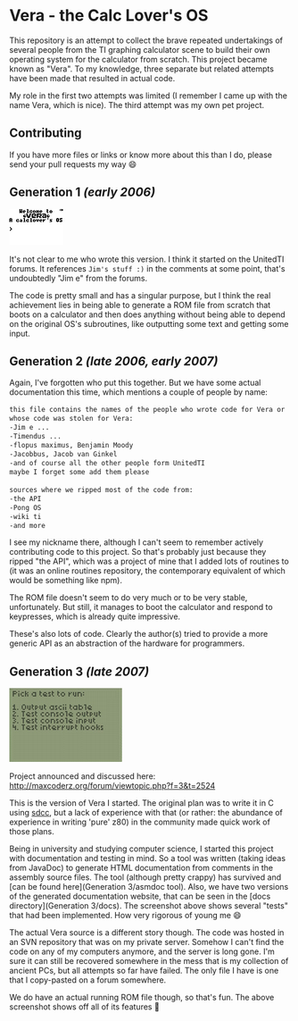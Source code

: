 # Vera - the Calc Lover's OS

This repository is an attempt to collect the brave repeated undertakings of
several people from the TI graphing calculator scene to build their own
operating system for the calculator from scratch. This project became known as
"Vera". To my knowledge, three separate but related attempts have been made that
resulted in actual code.

My role in the first two attempts was limited (I remember I came up with the
name Vera, which is nice). The third attempt was my own pet project.

## Contributing

If you have more files or links or know more about this than I do, please send
your pull requests my way 😄

## Generation 1 _(early 2006)_

![Screenshot of Vera generation 1](Generation%201/veraCLI.gif)

It's not clear to me who wrote this version. I think it started on the UnitedTI
forums. It references `Jim's stuff :)` in the comments at some point, that's
undoubtedly "Jim e" from the forums.

The code is pretty small and has a singular purpose, but I think the real
achievement lies in being able to generate a ROM file from scratch that boots
on a calculator and then does anything without being able to depend on the
original OS's subroutines, like outputting some text and getting some input.

## Generation 2 _(late 2006, early 2007)_

Again, I've forgotten who put this together. But we have some actual
documentation this time, which mentions a couple of people by name:

```
this file contains the names of the people who wrote code for Vera or whose code was stolen for Vera:
-Jim e ...
-Timendus ...
-flopus maximus, Benjamin Moody
-Jacobbus, Jacob van Ginkel
-and of course all the other people form UnitedTI
maybe I forget some add them please

sources where we ripped most of the code from:
-the API
-Pong OS
-wiki ti
-and more
```

I see my nickname there, although I can't seem to remember actively contributing
code to this project. So that's probably just because they ripped "the API",
which was a project of mine that I added lots of routines to (it was an online
routines repository, the contemporary equivalent of which would be something
like npm).

The ROM file doesn't seem to do very much or to be very stable, unfortunately.
But still, it manages to boot the calculator and respond to keypresses, which is
already quite impressive.

These's also lots of code. Clearly the author(s) tried to provide a more generic
API as an abstraction of the hardware for programmers.

## Generation 3 _(late 2007)_

![Screenshot of Vera generation 3](Generation%203/dist/vera.gif)

Project announced and discussed here:
http://maxcoderz.org/forum/viewtopic.php?f=3&t=2524

This is the version of Vera I started. The original plan was to write it in C
using [sdcc](http://sdcc.sourceforge.net/), but a lack of experience with that
(or rather: the abundance of experience in writing 'pure' z80) in the community
made quick work of those plans.

Being in university and studying computer science, I started this project with
documentation and testing in mind. So a tool was written (taking ideas from
JavaDoc) to generate HTML documentation from comments in the assembly source
files. The tool (although pretty crappy) has survived and [can be found here](Generation 3/asmdoc tool).
Also, we have two versions of the generated documentation website, that can be
seen in the [docs directory](Generation 3/docs). The screenshot above shows
several "tests" that had been implemented. How very rigorous of young me 😄

The actual Vera source is a different story though. The code was hosted in an
SVN repository that was on my private server. Somehow I can't find the code on
any of my computers anymore, and the server is long gone. I'm sure it can still
be recovered somewhere in the mess that is my collection of ancient PCs, but all
attempts so far have failed. The only file I have is one that I copy-pasted on
a forum somewhere.

We do have an actual running ROM file though, so that's fun. The above
screenshot shows off all of its features 🥳
